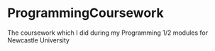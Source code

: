 # ProgrammingCoursework
The coursework which I did during my Programming 1/2 modules for Newcastle University
